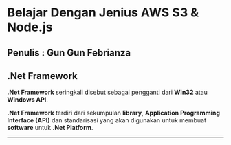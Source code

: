 # Belajar Dengan Jenius AWS S3 & Node.js

## Penulis : Gun Gun Febrianza

## .Net Framework

**.Net Framework** seringkali disebut sebagai pengganti dari **Win32** atau **Windows API**. 

**.Net Framework** terdiri dari sekumpulan **library**, **Application Programming Interface (API)** dan standarisasi yang akan digunakan untuk membuat **software** untuk **.Net Platform**. 

---------------------


